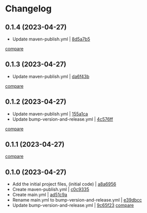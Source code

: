 # Changelog

## 0.1.4 (2023-04-27)

* Update maven-publish.yml | [8d5a7b5](https://github.com/sbishah/detect_dne/commit/8d5a7b569fc3e7ea14c3e81fc42501ed5dd9c56b)

[compare](https://github.com/sbishah/detect_dne/compare/0.1.3...0.1.4)

## 0.1.3 (2023-04-27)

* Update maven-publish.yml | [da6f43b](https://github.com/sbishah/detect_dne/commit/da6f43b1d4e503acc7471f6e538a959703b00d99)

[compare](https://github.com/sbishah/detect_dne/compare/0.1.2...0.1.3)

## 0.1.2 (2023-04-27)

* Update maven-publish.yml | [155a1ca](https://github.com/sbishah/detect_dne/commit/155a1cab2a44bd6b558570dbc105ea2f00d48059)
* Update bump-version-and-release.yml | [4c576ff](https://github.com/sbishah/detect_dne/commit/4c576ff2f5ecc08e8b6c4b1bc7da70fe5550096c)

[compare](https://github.com/sbishah/detect_dne/compare/0.1.1...0.1.2)

## 0.1.1 (2023-04-27)

[compare](https://github.com/sbishah/detect_dne/compare/0.1.0...0.1.1)

## 0.1.0 (2023-04-27)

* Add the initial project files, (initial code) | [a8a6956](https://github.com/sbishah/detect_dne/commit/a8a6956423c80662bcb6c5ea41cd2a4c61a7ad29)
* Create maven-publish.yml | [c0c9335](https://github.com/sbishah/detect_dne/commit/c0c93357b680bacab17a6b720d39225c8066846a)
* Create main.yml | [ad51c9a](https://github.com/sbishah/detect_dne/commit/ad51c9ab038d4e9f9fda98166b20bf8616d1dd7e)
* Rename main.yml to bump-version-and-release.yml | [e39dbcc](https://github.com/sbishah/detect_dne/commit/e39dbcc1aff75b41b1c7c8280ed293e3f0a8c7cc)
* Update bump-version-and-release.yml | [9c65f23](https://github.com/sbishah/detect_dne/commit/9c65f230b846a96f7bf46e3d23a50a72422c3ed5)
[compare](https://github.com/sbishah/detect_dne/compare/d7f987064eac3897c516ef4ddd29d7c6dc8fd5e6...9c65f230b846a96f7bf46e3d23a50a72422c3ed5)
